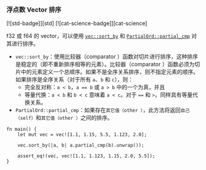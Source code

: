 ### 浮点数 Vector 排序

<!--
> [algorithms/sorting/sort_float.md](https://github.com/zzy/rust-cookbook-zh-cn/blob/master/src/algorithms/sorting/sort_float.md)
> <br />
> commit - 1758f63077836b734be0d62c550403c220056aa2 - 2020.09.06
-->

[![std-badge]][std] [![cat-science-badge]][cat-science]

f32 或 f64 的 vector，可以使用 [`vec::sort_by`] 和 [`PartialOrd::partial_cmp`] 对其进行排序。

- `vec::sort_by`：使用比较器（comparator ）函数对切片进行排序，这种排序是稳定的（即不重新排序相等的元素）。比较器（comparator ）函数必须为切片中的元素定义一个总顺序。如果不是全序关系排序，则不指定元素的顺序。如果排序是全序关系（对于所有 `a`、`b` 和 `c`），则：
  - 完全反对称：`a < b`，`a == b` 或 `a > b` 中的一个为真，并且
  - 等量代换：`a < b` 和 `b < c` 意味着 `a < c`。对于 `==` 和 `>`，同样具有等量代换关系。
- `PartialOrd::partial_cmp`：如果存在`其它值（other ）`，此方法将返回`自己（self）`和`其它值（other ）`之间的排序。

```rust,edition2018
fn main() {
    let mut vec = vec![1.1, 1.15, 5.5, 1.123, 2.0];

    vec.sort_by(|a, b| a.partial_cmp(b).unwrap());

    assert_eq!(vec, vec![1.1, 1.123, 1.15, 2.0, 5.5]);
}
```

[`vec::sort_by`]: https://doc.rust-lang.org/std/primitive.slice.html#method.sort_by
[`PartialOrd::partial_cmp`]: https://doc.rust-lang.org/std/cmp/trait.PartialOrd.html#tymethod.partial_cmp
